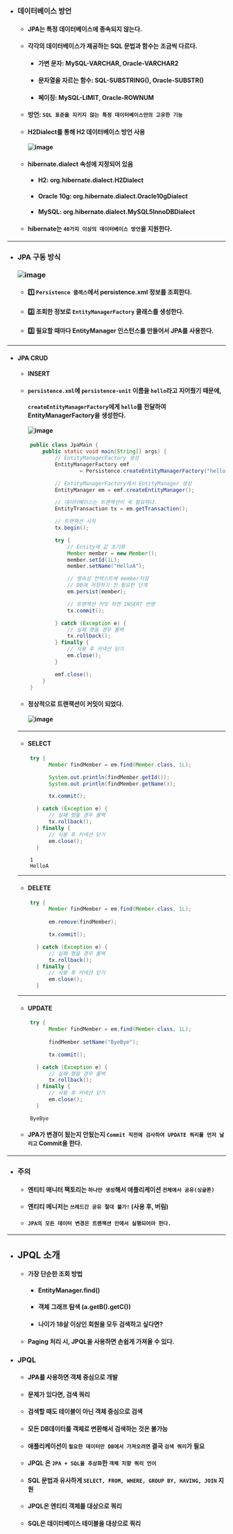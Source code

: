 - ### 데이터베이스 방언
  - #### JPA는 특정 데이터베이스에 종속되지 않는다.
  - #### 각각의 데이터베이스가 제공하는 SQL 문법과 함수는 조금씩 다르다.
    - #### 가변 문자: MySQL-VARCHAR, Oracle-VARCHAR2
    - #### 문자열을 자르는 함수: SQL-SUBSTRING(), Oracle-SUBSTR()
    - #### 페이징: MySQL-LIMIT, Oracle-ROWNUM
  - #### 방언: `SQL 표준을 지키지 않는 특정 데이터베이스만의 고유한 기능`
  - #### H2Dialect를 통해 H2 데이터베이스 방언 사용 <br><br> ![image](https://user-images.githubusercontent.com/35948339/143990704-29ee3e07-a693-40e2-8f6d-d9d9830b107a.png)
  - #### hibernate.dialect 속성에 지정되어 있음
    - #### H2: org.hibernate.dialect.H2Dialect
    - #### Oracle 10g: org.hibernate.dialect.Oracle10gDialect
    - #### MySQL: org.hibernate.dialect.MySQL5InnoDBDialect
  - #### hibernate는 `40가지 이상의 데이터베이스 방언`을 지원한다.
-------
- ### JPA 구동 방식 <br><br> ![image](https://user-images.githubusercontent.com/35948339/143991674-918215a4-7345-4c71-85ea-6ef677f8dea2.png)
  - #### 1️⃣ `Persistence 클래스`에서 persistence.xml 정보를 조회한다.
  - #### 2️⃣ 조회한 정보로 `EntityManagerFactory` 클래스를 생성한다.
  - #### 3️⃣ 필요할 때마다 EntityManager 인스턴스를 만들어서 JPA를 사용한다.
-------
- #### JPA CRUD
  - #### INSERT
  - #### `persistence.xml`에 `persistence-unit` 이름을 `hello`라고 지어줬기 때문에, <br><br>  `createEntityManagerFactory`에게 `hello`를 전달하여 EntityManagerFactory을 생성한다. <br><br> ![image](https://user-images.githubusercontent.com/35948339/143992708-8832da78-3f4a-49a6-a888-e949580ddbb0.png)
  ``` java
      public class JpaMain {
          public static void main(String[] args) {
              // EntityManagerFactory 생성
              EntityManagerFactory emf
                      = Persistence.createEntityManagerFactory("hello");

              // EntityManagerFactory에서 EntityManager 생성
              EntityManager em = emf.createEntityManager();

              // 데이터베이스는 트랜잭션이 꼭 필요하다.
              EntityTransaction tx = em.getTransaction();

              // 트랜잭션 시작
              tx.begin();

              try {
                  // Entity에 값 초기화
                  Member member = new Member();
                  member.setId(1L);
                  member.setName("HelloA");

                  // 영속성 컨텍스트에 member저장
                  // DB에 저장하기 전 필요한 단계
                  em.persist(member);

                  // 트랜잭션 커밋 하면 INSERT 반영
                  tx.commit();

              } catch (Exception e) {
                  // 실패 했을 경우 롤백
                  tx.rollback();
              } finally {
                  // 사용 후 커넥션 닫기
                  em.close();
              }

              emf.close();
          }
      } 
  ```
  - #### 정상적으로 트랜잭션이 커밋이 되었다. <br><br> ![image](https://user-images.githubusercontent.com/35948339/143995055-ec82605f-6948-4da4-bc81-a0d5cdf8d4bb.png)
  ------
  - #### SELECT
  ``` java
      try {
            Member findMember = em.find(Member.class, 1L);

            System.out.println(findMember.getId());
            System.out.println(findMember.getName());

            tx.commit();

        } catch (Exception e) {
            // 실패 했을 경우 롤백
            tx.rollback();
        } finally {
            // 사용 후 커넥션 닫기
            em.close();
        }
  ```
  ```
      1
      HelloA
  ```
  ------
  - #### DELETE
  ``` java
      try {
            Member findMember = em.find(Member.class, 1L);
            
            em.remove(findMember);

            tx.commit();

        } catch (Exception e) {
            // 실패 했을 경우 롤백
            tx.rollback();
        } finally {
            // 사용 후 커넥션 닫기
            em.close();
        }
  ```
  -----
  - #### UPDATE
  ``` java
      try {
            Member findMember = em.find(Member.class, 1L);
            
            findMember.setName("ByeBye");

            tx.commit();

        } catch (Exception e) {
            // 실패 했을 경우 롤백
            tx.rollback();
        } finally {
            // 사용 후 커넥션 닫기
            em.close();
        }
  ```
  ```
      ByeBye
  ```
  - #### JPA가 변경이 됬는지 안됬는지 `Commit 직전에 검사하여 UPDATE 쿼리를 먼저 날리고` Commit을 한다.
---------
- ### 주의
  - #### 엔티티 매니터 팩토리는 `하나만 생성`해서 애플리케이션 `전체에서 공유(싱글톤)`
  - #### 엔티티 메니저는 `쓰레드간 공유 절대 불가!` (사용 후, 버림)
  - #### `JPA의 모든 데이터 변경은 트랜잭션 안에서 실행되어야 한다.`
--------
- ## JPQL 소개
  - #### 가장 단순한 조회 방법
    - #### EntityManager.find()
    - #### 객체 그래프 탐색 (a.getB().getC())
    - #### 나이가 18살 이상인 회원을 모두 검색하고 싶다면?
  - #### Paging 처리 시, JPQL을 사용하면 손쉽게 가져올 수 있다.
- ### JPQL
  - #### JPA를 사용하면 객체 중심으로 개발
  - #### 문제가 있다면, 검색 쿼리
  - #### 검색할 때도 테이블이 아닌 객체 중심으로 검색
  - #### 모든 DB데이터를 객체로 변환해서 검색하는 것은 불가능
  - #### 애플리케이션이 `필요한 데이터만 DB에서 가져오려면` 결국 `검색 쿼리`가 필요
  - #### JPQL 은 `JPA + SQL을 추상화`한 `객체 지향 쿼리 언어`
  - #### SQL 문법과 유사하게 `SELECT, FROM, WHERE, GROUP BY, HAVING, JOIN` 지원
  - #### JPQL은 엔티티 객체를 대상으로 쿼리
  - #### SQL은 데이터베이스 테이블을 대상으로 쿼리
